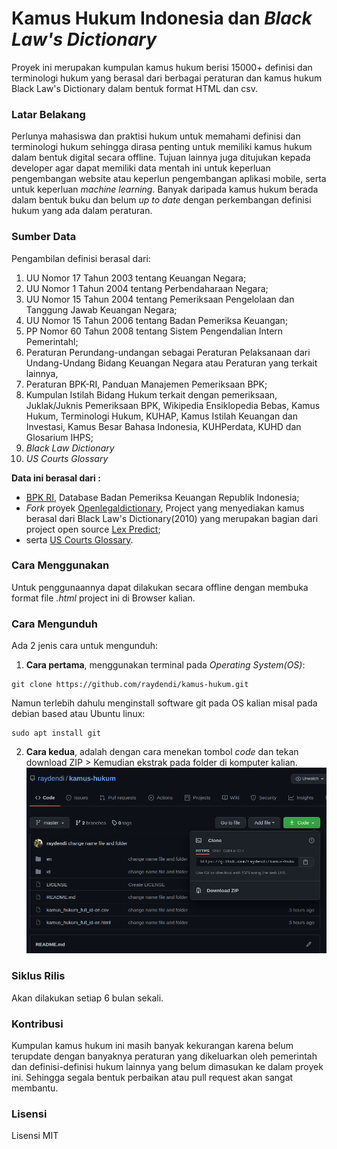 
# Kamus Hukum Indonesia dan _Black Law's Dictionary_

Proyek ini merupakan kumpulan kamus hukum berisi 15000+ definisi dan terminologi hukum yang berasal dari berbagai peraturan dan kamus hukum Black Law's Dictionary dalam bentuk format HTML dan csv. 

### Latar Belakang
Perlunya mahasiswa dan praktisi hukum untuk memahami definisi dan terminologi hukum sehingga dirasa penting untuk memiliki kamus hukum dalam bentuk digital secara offline. Tujuan lainnya juga ditujukan kepada developer agar dapat memiliki data mentah ini untuk keperluan pengembangan website atau keperlun pengembangan aplikasi mobile, serta untuk keperluan _machine learning_. Banyak daripada kamus hukum berada dalam bentuk buku dan belum _up to date_ dengan perkembangan definisi hukum yang ada dalam peraturan.  

### Sumber Data 
Pengambilan definisi berasal dari:
1. UU Nomor 17 Tahun 2003 tentang Keuangan Negara; 
2. UU Nomor 1 Tahun 2004 tentang Perbendaharaan Negara;
3. UU Nomor 15 Tahun 2004 tentang Pemeriksaan Pengelolaan dan Tanggung Jawab Keuangan Negara; 
4. UU Nomor 15 Tahun 2006 tentang Badan Pemeriksa Keuangan; 
5. PP Nomor 60 Tahun 2008 tentang Sistem Pengendalian Intern Pemerintahl; 
6. Peraturan Perundang-undangan sebagai Peraturan Pelaksanaan dari Undang-Undang Bidang Keuangan Negara atau Peraturan yang terkait lainnya, 
7. Peraturan BPK-RI, Panduan Manajemen Pemeriksaan BPK;
8. Kumpulan Istilah Bidang Hukum terkait dengan pemeriksaan, Juklak/Juknis Pemeriksaan BPK, Wikipedia Ensiklopedia Bebas, Kamus Hukum, Terminologi Hukum, KUHAP, Kamus Istilah Keuangan dan Investasi, Kamus Besar Bahasa Indonesia, KUHPerdata, KUHD dan Glosarium IHPS;
9. _Black Law Dictionary_
10. _US Courts Glossary_

__Data ini berasal dari :__
* [BPK RI](https://peraturan.bpk.go.id/Home/Glosarium]), Database Badan Pemeriksa Keuangan Republik Indonesia;
* _Fork_ proyek [Openlegaldictionary](https://github.com/digitallawyer/openlegaldictionary), Project yang menyediakan kamus berasal dari Black Law's Dictionary(2010) yang merupakan bagian dari project open source [Lex Predict](https://github.com/LexPredict/lexpredict-legal-dictionary);
* serta [US Courts Glossary](https://www.uscourts.gov/glossary).


### Cara Menggunakan 
Untuk penggunaannya dapat dilakukan secara offline dengan membuka format file  _.html_ project ini di Browser kalian.


### Cara Mengunduh 
Ada 2 jenis cara untuk mengunduh: 
1. __Cara pertama__, menggunakan terminal pada _Operating System(OS)_: 
```
git clone https://github.com/raydendi/kamus-hukum.git
```
Namun terlebih dahulu menginstall software git pada OS kalian misal pada debian based atau Ubuntu linux: 
``` 
sudo apt install git
```

2. __Cara kedua__, adalah dengan cara menekan tombol _code_ dan tekan download ZIP > Kemudian ekstrak pada folder di komputer kalian. ![](tutorialdownload.png)

### Siklus Rilis 
Akan dilakukan setiap 6 bulan sekali. 

### Kontribusi
Kumpulan kamus hukum ini masih banyak kekurangan karena belum terupdate dengan banyaknya peraturan yang dikeluarkan oleh pemerintah dan definisi-definisi hukum lainnya yang belum dimasukan ke dalam proyek ini. Sehingga segala bentuk perbaikan atau pull request akan sangat membantu.

### Lisensi 
Lisensi MIT
